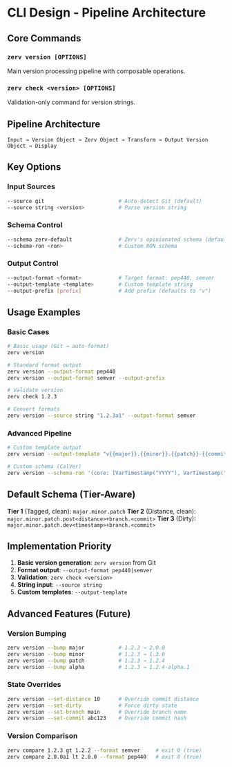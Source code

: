 # CLI Design - Pipeline Architecture

## Core Commands

### `zerv version [OPTIONS]`

Main version processing pipeline with composable operations.

### `zerv check <version> [OPTIONS]`

Validation-only command for version strings.

## Pipeline Architecture

```
Input → Version Object → Zerv Object → Transform → Output Version Object → Display
```

## Key Options

### Input Sources

```bash
--source git                        # Auto-detect Git (default)
--source string <version>           # Parse version string
```

### Schema Control

```bash
--schema zerv-default               # Zerv's opinionated schema (default)
--schema-ron <ron>                  # Custom RON schema
```

### Output Control

```bash
--output-format <format>            # Target format: pep440, semver
--output-template <template>        # Custom template string
--output-prefix [prefix]            # Add prefix (defaults to "v")
```

## Usage Examples

### Basic Cases

```bash
# Basic usage (Git → auto-format)
zerv version

# Standard format output
zerv version --output-format pep440
zerv version --output-format semver --output-prefix

# Validate version
zerv check 1.2.3

# Convert formats
zerv version --source string "1.2.3a1" --output-format semver
```

### Advanced Pipeline

```bash
# Custom template output
zerv version --output-template "v{{major}}.{{minor}}.{{patch}}-{{commit}}"

# Custom schema (CalVer)
zerv version --schema-ron '(core: [VarTimestamp("YYYY"), VarTimestamp("MM"), VarField("patch")], ...)'
```

## Default Schema (Tier-Aware)

**Tier 1** (Tagged, clean): `major.minor.patch`
**Tier 2** (Distance, clean): `major.minor.patch.post<distance>+branch.<commit>`
**Tier 3** (Dirty): `major.minor.patch.dev<timestamp>+branch.<commit>`

## Implementation Priority

1. **Basic version generation**: `zerv version` from Git
2. **Format output**: `--output-format pep440|semver`
3. **Validation**: `zerv check <version>`
4. **String input**: `--source string`
5. **Custom templates**: `--output-template`

## Advanced Features (Future)

### Version Bumping

```bash
zerv version --bump major           # 1.2.3 → 2.0.0
zerv version --bump minor           # 1.2.3 → 1.3.0
zerv version --bump patch           # 1.2.3 → 1.2.4
zerv version --bump alpha           # 1.2.3 → 1.2.4-alpha.1
```

### State Overrides

```bash
zerv version --set-distance 10      # Override commit distance
zerv version --set-dirty            # Force dirty state
zerv version --set-branch main      # Override branch name
zerv version --set-commit abc123    # Override commit hash
```

### Version Comparison

```bash
zerv compare 1.2.3 gt 1.2.2 --format semver     # exit 0 (true)
zerv compare 2.0.0a1 lt 2.0.0 --format pep440   # exit 0 (true)
```
